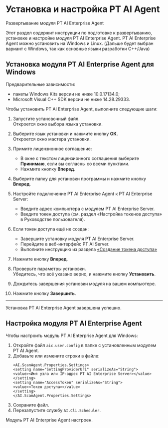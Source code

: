 Установка и настройка PT AI Agent
=================================

Развертывание модуля PT AI Enterprise Agent

Этот раздел содержит инструкции по подготовке к развертыванию, установке и настройке
модуля PT AI Enterprise Agent. PT AI Enterprise Agent можно установить на Windows и Linux.
(Дальше будет выбран вариант с Windows, так как основные языки разработки C++/Java)

Установка модуля PT AI Enterprise Agent для Windows
---------------------------------------------------

Предварительные зависимости:

- пакеты Windows Kits версии не ниже 10.0.17134.0;
- Microsoft Visual C++ SDK версии не ниже 14.28.29333.

Чтобы установить PT AI Enterprise Agent, выполните следующие шаги:

1. Запустите установочный файл.  
   Откроется окно выбора языка установки.

2. Выберите язык установки и нажмите кнопку **ОК**.  
   Откроется окно мастера установки.

3. Примите лицензионное соглашение:
   - В окне с текстом лицензионного соглашения выберите **Принимаю**, если вы согласны со всеми пунктами.
   - Нажмите кнопку **Вперед**.

4. Выберите папку для установки программы и нажмите кнопку **Вперед**.

5. Настройте подключение PT AI Enterprise Agent к PT AI Enterprise Server:
   - Введите адрес компьютера с модулем PT AI Enterprise Server.
   - Введите токен доступа (см. раздел «Настройка токенов доступа» в Руководстве пользователя).

6. Если токен доступа ещё не создан:
   - Завершите установку модуля PT AI Enterprise Server.
   - Перейдите в веб-интерфейс PT AI Server.
   - Выполните инструкцию из раздела [«Создание токена доступа»](PTAI_Server/README.md#создание-токенов-доступа)

7. Нажмите кнопку **Вперед**.

8. Проверьте параметры установки.  
   Убедитесь, что всё указано верно, и нажмите кнопку **Установить**.

9. Дождитесь завершения установки модуля на вашем компьютере.

10. Нажмите кнопку **Завершить**.

---

Установка PT AI Enterprise Agent завершена успешно.


Настройка модуля PT AI Enterprise Agent
---------------------------------------

Чтобы настроить модуль PT AI Enterprise Agent для Windows:

1.  Откройте файл `aic.user.config` в папке с установленным модулем PT AI Agent.
2.  Добавьте или измените строки в файле:
    ```
    <AI.ScanAgent.Properties.Settings>
    <setting name="SettingProviderUri" serializeAs="String">
    <value><Имя узла или IP-адрес PT AI Enterprise Server></value>
    </setting>
    <setting name="AccessToken" serializeAs="String">
    <value><Токен доступа></value>
    </setting>
    </AI.ScanAgent.Properties.Settings>
    ```
3.  Сохраните файл.
4.  Перезапустите службу `AI.Cli.Scheduler`.
   
Модуль PT AI Enterprise Agent настроен.
